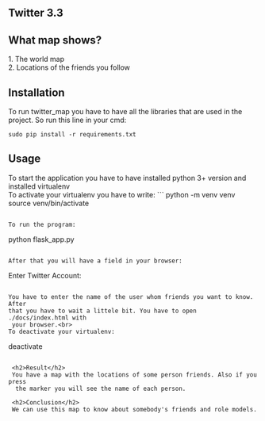 ## Twitter 3.3
<h2>What map shows?</h2>
    1. The world map<br>
    2. Locations of the friends you follow<br>
<h2>Installation</h2>
To run twitter_map you have to have all the libraries that are used in the 
project. So run this line in your cmd:

```
sudo pip install -r requirements.txt
```

<h2>Usage</h2>
To start the application you have to have installed python 3+ version and installed virtualenv<br>
To activate your virtualenv you have to write:
```
python -m venv venv
source venv/bin/activate

```

To run the program:

```

python flask_app.py

```

After that you will have a field in your browser:
```
Enter Twitter Account: <user name>
```

You have to enter the name of the user whom friends you want to know. After 
that you have to wait a littele bit. You have to open ./docs/index.html with
 your browser.<br>
To deactivate your virtualenv:
```
deactivate
```
 
 <h2>Result</h2>
 You have a map with the locations of some person friends. Also if you press
  the marker you will see the name of each person.
 
 <h2>Conclusion</h2>
 We can use this map to know about somebody's friends and role models.
